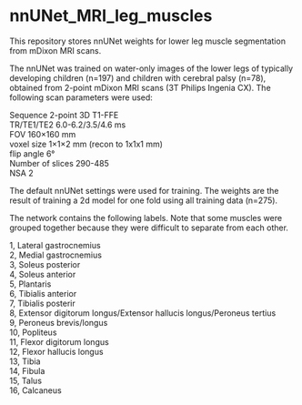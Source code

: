 # nnUNet_MRI_leg_muscles
This repository stores nnUNet weights for lower leg muscle segmentation from mDixon MRI scans.

The nnUNet was trained on water-only images of the lower legs of typically developing children (n=197) and children with cerebral palsy (n=78), obtained from 2-point mDixon MRI scans (3T Philips Ingenia CX). The following scan parameters were used:

Sequence	2-point 3D T1-FFE  
TR/TE1/TE2	6.0-6.2/3.5/4.6 ms  
FOV		160×160 mm  
voxel size	1×1×2 mm (recon to 1x1x1 mm)  
flip angle	6°  
Number of slices 290-485  
NSA		2  

The default nnUNet settings were used for training. The weights are the result of training a 2d model for one fold using all training data (n=275).

The network contains the following labels. Note that some muscles were grouped together because they were difficult to separate from each other.

1, Lateral gastrocnemius  
2, Medial gastrocnemius  
3, Soleus posterior  
4, Soleus anterior  
5, Plantaris  
6, Tibialis anterior  
7, Tibialis posterir  
8, Extensor digitorum longus/Extensor hallucis longus/Peroneus tertius  
9, Peroneus brevis/longus  
10, Popliteus  
11, Flexor digitorum longus  
12, Flexor hallucis longus  
13, Tibia  
14, Fibula  
15, Talus  
16, Calcaneus  

